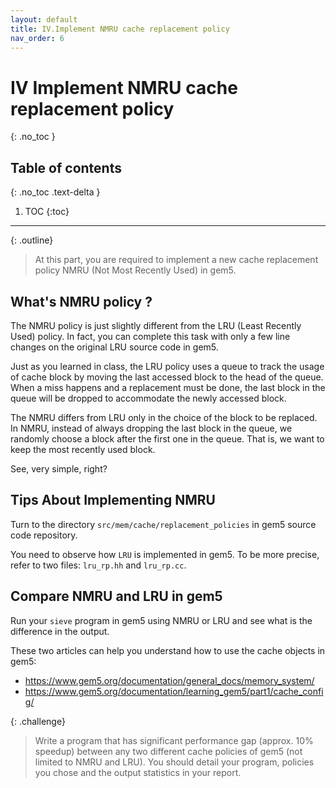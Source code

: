 ```yaml
---
layout: default
title: IV.Implement NMRU cache replacement policy
nav_order: 6
---
```


# IV Implement NMRU cache replacement policy
{: .no_toc }

## Table of contents
{: .no_toc .text-delta }

1. TOC
{:toc}
---

{: .outline}
> At this part, you are required to implement a new cache replacement policy NMRU (Not Most Recently Used) in gem5.

## What's NMRU policy ?

The NMRU policy is just slightly different from the LRU (Least Recently Used) policy. In fact, you can complete this task with only a few line changes on the original LRU source code in gem5.

Just as you learned in class, the LRU policy uses a queue to track the usage of cache block by moving the last accessed block to the head of the queue. When a miss happens and a replacement must be done, the last block in the queue will be dropped to accommodate the newly accessed block.

The NMRU differs from LRU only in the choice of the block to be replaced. In NMRU, instead of always dropping the last block in the queue, we randomly choose a block after the first one in the queue. That is, we want to keep the most recently used block.

See, very simple, right?

## Tips About Implementing NMRU

Turn to the directory `src/mem/cache/replacement_policies` in gem5 source code repository.

You need to observe how `LRU` is implemented in gem5. To be more precise, refer to two files: `lru_rp.hh` and `lru_rp.cc`.

## Compare NMRU and LRU in gem5

Run your `sieve` program in gem5 using NMRU or LRU and see what is the difference in the output.

These two articles can help you understand how to use the cache objects in gem5:

- https://www.gem5.org/documentation/general_docs/memory_system/
- https://www.gem5.org/documentation/learning_gem5/part1/cache_config/

{: .challenge}
> Write a program that has significant performance gap (approx. 10% speedup) between any two different cache policies of gem5 (not limited to NMRU and LRU). You should detail your program, policies you chose and the output statistics in your report.
